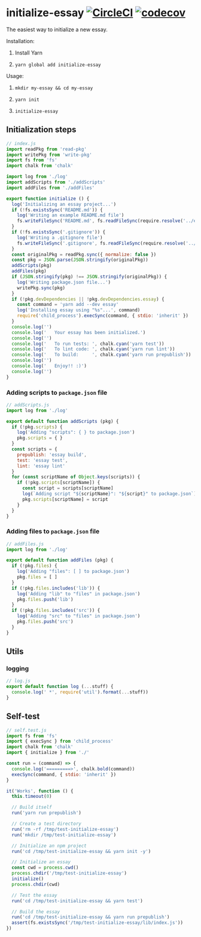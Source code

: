 
# initialize-essay [![CircleCI](https://circleci.com/gh/dtinth/initialize-essay/tree/master.svg?style=svg)](https://circleci.com/gh/dtinth/initialize-essay/tree/master) [![codecov](https://codecov.io/gh/dtinth/initialize-essay/branch/master/graph/badge.svg)](https://codecov.io/gh/dtinth/initialize-essay)

The easiest way to initialize a new essay.

Installation:

1. Install Yarn

2. `yarn global add initialize-essay`

Usage:

1. `mkdir my-essay && cd my-essay`

2. `yarn init`

3. `initialize-essay`


## Initialization steps

```js
// index.js
import readPkg from 'read-pkg'
import writePkg from 'write-pkg'
import fs from 'fs'
import chalk from 'chalk'

import log from './log'
import addScripts from './addScripts'
import addFiles from './addFiles'

export function initialize () {
  log('Initializing an essay project...')
  if (!fs.existsSync('README.md')) {
    log('Writing an example README.md file')
    fs.writeFileSync('README.md', fs.readFileSync(require.resolve('../example.md')))
  }
  if (!fs.existsSync('.gitignore')) {
    log('Writing a .gitignore file')
    fs.writeFileSync('.gitignore', fs.readFileSync(require.resolve('../.gitignore')))
  }
  const originalPkg = readPkg.sync({ normalize: false })
  const pkg = JSON.parse(JSON.stringify(originalPkg))
  addScripts(pkg)
  addFiles(pkg)
  if (JSON.stringify(pkg) !== JSON.stringify(originalPkg)) {
    log('Writing package.json file...')
    writePkg.sync(pkg)
  }
  if (!pkg.devDependencies || !pkg.devDependencies.essay) {
    const command = 'yarn add --dev essay'
    log('Installing essay using "%s"...', command)
    require('child_process').execSync(command, { stdio: 'inherit' })
  }
  console.log('')
  console.log('   Your essay has been initialized.')
  console.log('')
  console.log('   To run tests: ', chalk.cyan('yarn test'))
  console.log('   To lint code: ', chalk.cyan('yarn run lint'))
  console.log('   To build:     ', chalk.cyan('yarn run prepublish'))
  console.log('')
  console.log('   Enjoy!! :)')
  console.log('')
}
```

### Adding scripts to `package.json` file

```js
// addScripts.js
import log from './log'

export default function addScripts (pkg) {
  if (!pkg.scripts) {
    log('Adding "scripts": { } to package.json')
    pkg.scripts = { }
  }
  const scripts = {
    prepublish: 'essay build',
    test: 'essay test',
    lint: 'essay lint'
  }
  for (const scriptName of Object.keys(scripts)) {
    if (!pkg.scripts[scriptName]) {
      const script = scripts[scriptName]
      log(`Adding script "${scriptName}": "${script}" to package.json`)
      pkg.scripts[scriptName] = script
    }
  }
}
```

### Adding files to `package.json` file

```js
// addFiles.js
import log from './log'

export default function addFiles (pkg) {
  if (!pkg.files) {
    log('Adding "files": [ ] to package.json')
    pkg.files = [ ]
  }
  if (!pkg.files.includes('lib')) {
    log('Adding "lib" to "files" in package.json')
    pkg.files.push('lib')
  }
  if (!pkg.files.includes('src')) {
    log('Adding "src" to "files" in package.json')
    pkg.files.push('src')
  }
}
```

## Utils

### logging

```js
// log.js
export default function log (...stuff) {
  console.log(' *', require('util').format(...stuff))
}
```

## Self-test

```js
// self.test.js
import fs from 'fs'
import { execSync } from 'child_process'
import chalk from 'chalk'
import { initialize } from './'

const run = (command) => {
  console.log('=========>', chalk.bold(command))
  execSync(command, { stdio: 'inherit' })
}

it('Works', function () {
  this.timeout(0)

  // Build itself
  run('yarn run prepublish')

  // Create a test directory
  run('rm -rf /tmp/test-initialize-essay')
  run('mkdir /tmp/test-initialize-essay')

  // Initialize an npm project
  run('cd /tmp/test-initialize-essay && yarn init -y')

  // Initialize an essay
  const cwd = process.cwd()
  process.chdir('/tmp/test-initialize-essay')
  initialize()
  process.chdir(cwd)

  // Test the essay
  run('cd /tmp/test-initialize-essay && yarn test')

  // Build the essay
  run('cd /tmp/test-initialize-essay && yarn run prepublish')
  assert(fs.existsSync('/tmp/test-initialize-essay/lib/index.js'))
})
```
